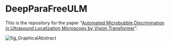 # DeepParaFreeULM
This is the repository for the paper "[Automated Microbubble Discrimination in Ultrasound Localization Microscopy by Vision Transformer](https://doi.org/10.1109/TUFFC.2025.3570496)".

![fig_GraphicalAbstract](https://github.com/user-attachments/assets/83b7903b-73c2-4cfc-8d26-6bb805a207e7)
